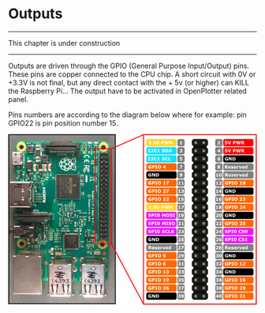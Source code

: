 # Outputs
---

This chapter is under construction

---
Outputs are driven through the GPIO (General Purpose Input/Output) pins. These pins are copper connected to the CPU chip. A short circuit with 0V or +3.3V is not final, but any direct contact with the + 5v (or higher) can KILL the Raspberry Pi... 
The output have to be activated in OpenPlotter related panel. 

Pins numbers are according to the diagram below where for example: pin GPIO22 is pin position number 15.

![](RP2_Pinout.png)